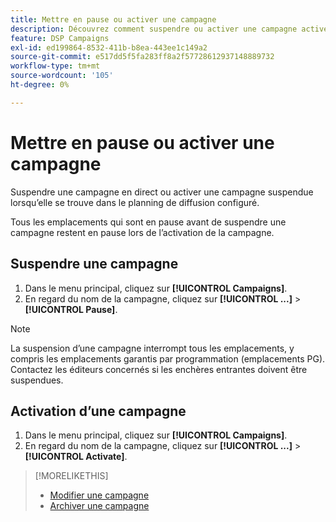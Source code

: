 ```yaml
---
title: Mettre en pause ou activer une campagne
description: Découvrez comment suspendre ou activer une campagne active.
feature: DSP Campaigns
exl-id: ed199864-8532-411b-b8ea-443ee1c149a2
source-git-commit: e517dd5f5fa283ff8a2f57728612937148889732
workflow-type: tm+mt
source-wordcount: '105'
ht-degree: 0%

---
```


# Mettre en pause ou activer une campagne

Suspendre une campagne en direct ou activer une campagne suspendue lorsqu’elle se trouve dans le planning de diffusion configuré.

Tous les emplacements qui sont en pause avant de suspendre une campagne restent en pause lors de l’activation de la campagne.

## Suspendre une campagne

1. Dans le menu principal, cliquez sur **[!UICONTROL Campaigns]**.
1. En regard du nom de la campagne, cliquez sur **[!UICONTROL ...]** > **[!UICONTROL Pause]**.

>[!NOTE]
>
>La suspension d’une campagne interrompt tous les emplacements, y compris les emplacements garantis par programmation (emplacements PG). Contactez les éditeurs concernés si les enchères entrantes doivent être suspendues.

## Activation d’une campagne

1. Dans le menu principal, cliquez sur **[!UICONTROL Campaigns]**.
1. En regard du nom de la campagne, cliquez sur **[!UICONTROL ...]** > **[!UICONTROL Activate]**.

>[!MORELIKETHIS]
>
>* [Modifier une campagne](campaign-edit.md)
>* [Archiver une campagne](campaign-archive-unarchive.md)
